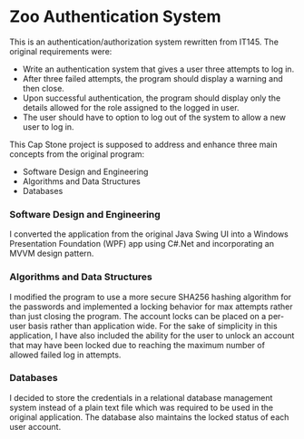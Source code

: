 # Zoo Authentication System
This is an authentication/authorization system rewritten from IT145. The original requirements were: 
* Write an authentication system that gives a user three attempts to log in. 
* After three failed attempts, the program should display a warning and then close.
* Upon successful authentication, the program should display only the details allowed for the role assigned to the logged in user.
* The user should have to option to log out of the system to allow a new user to log in.

This Cap Stone project is supposed to address and enhance three main concepts from the original program:
* Software Design and Engineering
* Algorithms and Data Structures
* Databases

### Software Design and Engineering
  I converted the application from the original Java Swing UI into a Windows Presentation Foundation (WPF) app using C#.Net and incorporating an MVVM design pattern. 

### Algorithms and Data Structures
  I modified the program to use a more secure SHA256 hashing algorithm for the passwords and implemented a locking behavior for max attempts rather than just closing the program. The account locks can be placed on a per-user basis rather than application wide. For the sake of simplicity in this application, I have also included the ability for the user to unlock an account that may have been locked due to reaching the maximum number of allowed failed log in attempts.

### Databases
  I decided to store the credentials in a relational database management system instead of a plain text file which was required to be used in the original application. The database also maintains the locked status of each user account.
